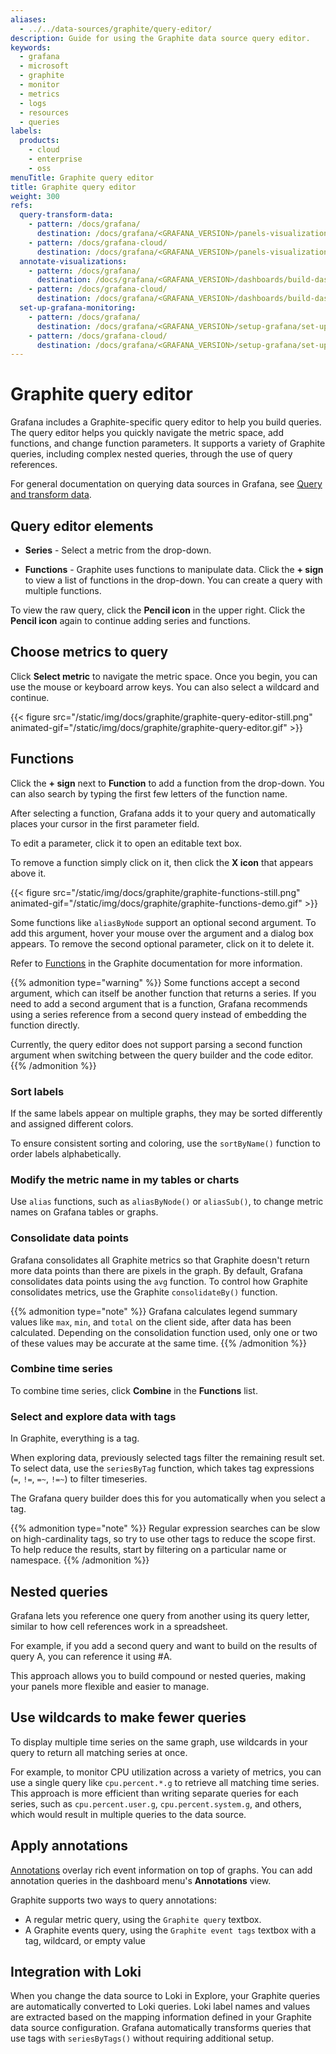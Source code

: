 ```yaml
---
aliases:
  - ../../data-sources/graphite/query-editor/
description: Guide for using the Graphite data source query editor.
keywords:
  - grafana
  - microsoft
  - graphite
  - monitor
  - metrics
  - logs
  - resources
  - queries
labels:
  products:
    - cloud
    - enterprise
    - oss
menuTitle: Graphite query editor
title: Graphite query editor
weight: 300
refs:
  query-transform-data:
    - pattern: /docs/grafana/
      destination: /docs/grafana/<GRAFANA_VERSION>/panels-visualizations/query-transform-data/
    - pattern: /docs/grafana-cloud/
      destination: /docs/grafana/<GRAFANA_VERSION>/panels-visualizations/query-transform-data/
  annotate-visualizations:
    - pattern: /docs/grafana/
      destination: /docs/grafana/<GRAFANA_VERSION>/dashboards/build-dashboards/annotate-visualizations/
    - pattern: /docs/grafana-cloud/
      destination: /docs/grafana/<GRAFANA_VERSION>/dashboards/build-dashboards/annotate-visualizations/
  set-up-grafana-monitoring:
    - pattern: /docs/grafana/
      destination: /docs/grafana/<GRAFANA_VERSION>/setup-grafana/set-up-grafana-monitoring/
    - pattern: /docs/grafana-cloud/
      destination: /docs/grafana/<GRAFANA_VERSION>/setup-grafana/set-up-grafana-monitoring/
---
```


# Graphite query editor

Grafana includes a Graphite-specific query editor to help you build queries.
The query editor helps you quickly navigate the metric space, add functions, and change function parameters.
It supports a variety of Graphite queries, including complex nested queries, through the use of query references.

For general documentation on querying data sources in Grafana, see [Query and transform data](ref:query-transform-data).

## Query editor elements

- **Series** - Select a metric from the drop-down.

- **Functions** - Graphite uses functions to manipulate data. Click the **+ sign** to view a list of functions in the drop-down. You can create a query with multiple functions.

To view the raw query, click the **Pencil icon** in the upper right. Click the **Pencil icon** again to continue adding series and functions.

## Choose metrics to query

Click **Select metric** to navigate the metric space. Once you begin, you can use the mouse or keyboard arrow keys. You can also select a wildcard and continue.

{{< figure src="/static/img/docs/graphite/graphite-query-editor-still.png" animated-gif="/static/img/docs/graphite/graphite-query-editor.gif" >}}

## Functions

Click the **+ sign** next to **Function** to add a function from the drop-down. You can also search by typing the first few letters of the function name.

After selecting a function, Grafana adds it to your query and automatically places your cursor in the first parameter field.

To edit a parameter, click it to open an editable text box.

To remove a function simply click on it, then click the **X icon** that appears above it.

{{< figure src="/static/img/docs/graphite/graphite-functions-still.png" animated-gif="/static/img/docs/graphite/graphite-functions-demo.gif" >}}

Some functions like `aliasByNode` support an optional second argument. To add this argument, hover your mouse over the argument and a dialog box appears. To remove the second optional parameter, click on it to delete it.

Refer to [Functions](https://graphite.readthedocs.io/en/latest/functions.html) in the Graphite documentation for more information.

{{% admonition type="warning" %}}
Some functions accept a second argument, which can itself be another function that returns a series. If you need to add a second argument that is a function, Grafana recommends using a series reference from a second query instead of embedding the function directly.

Currently, the query editor does not support parsing a second function argument when switching between the query builder and the code editor.
{{% /admonition %}}

### Sort labels

If the same labels appear on multiple graphs, they may be sorted differently and assigned different colors.

To ensure consistent sorting and coloring, use the `sortByName()` function to order labels alphabetically.

### Modify the metric name in my tables or charts

Use `alias` functions, such as `aliasByNode()` or `aliasSub()`, to change metric names on Grafana tables or graphs.

### Consolidate data points

Grafana consolidates all Graphite metrics so that Graphite doesn't return more data points than there are pixels in the graph.
By default, Grafana consolidates data points using the `avg` function.
To control how Graphite consolidates metrics, use the Graphite `consolidateBy()` function.

{{% admonition type="note" %}}
Grafana calculates legend summary values like `max`, `min`, and `total` on the client side, after data has been calculated.
Depending on the consolidation function used, only one or two of these values may be accurate at the same time.
{{% /admonition %}}

### Combine time series

To combine time series, click **Combine** in the **Functions** list.

### Select and explore data with tags

In Graphite, everything is a tag.

When exploring data, previously selected tags filter the remaining result set.
To select data, use the `seriesByTag` function, which takes tag expressions (`=`, `!=`, `=~`, `!=~`) to filter timeseries.

The Grafana query builder does this for you automatically when you select a tag.

{{% admonition type="note" %}}
Regular expression searches can be slow on high-cardinality tags, so try to use other tags to reduce the scope first. To help reduce the results, start by filtering on a particular name or namespace.
{{% /admonition %}}

## Nested queries

Grafana lets you reference one query from another using its query letter, similar to how cell references work in a spreadsheet.

For example, if you add a second query and want to build on the results of query A, you can reference it using #A.

This approach allows you to build compound or nested queries, making your panels more flexible and easier to manage.

## Use wildcards to make fewer queries

To display multiple time series on the same graph, use wildcards in your query to return all matching series at once.

For example, to monitor CPU utilization across a variety of metrics, you can use a single query like `cpu.percent.*.g` to retrieve all matching time series.
This approach is more efficient than writing separate queries for each series, such as `cpu.percent.user.g`, `cpu.percent.system.g`, and others, which would result in multiple queries to the data source.

## Apply annotations

[Annotations](ref:annotate-visualizations) overlay rich event information on top of graphs. You can add annotation queries in the dashboard menu's **Annotations** view.

Graphite supports two ways to query annotations:

- A regular metric query, using the `Graphite query` textbox.
- A Graphite events query, using the `Graphite event tags` textbox with a tag, wildcard, or empty value

## Integration with Loki

When you change the data source to Loki in Explore, your Graphite queries are automatically converted to Loki queries. Loki label names and values are extracted based on the mapping information defined in your Graphite data source configuration. Grafana automatically transforms queries that use tags with `seriesByTags()` without requiring additional setup.
